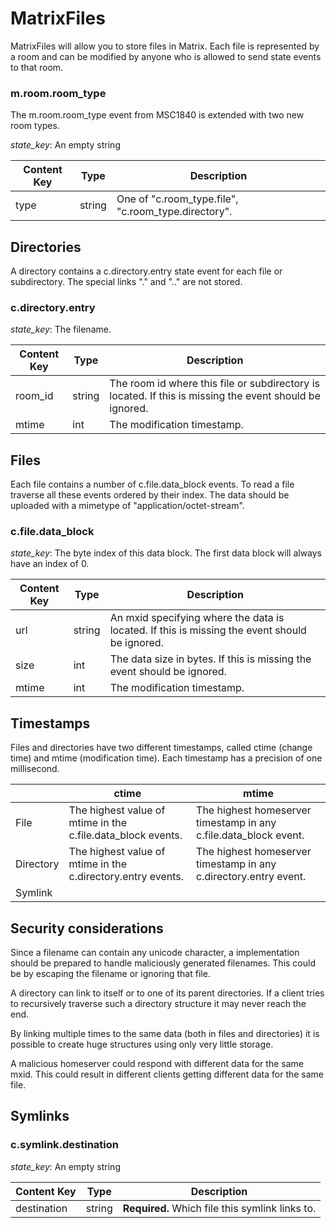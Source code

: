 # MatrixFiles

MatrixFiles will allow you to store files in Matrix. Each file is represented by a room and can be modified by anyone who is allowed to send state events to that room.

### m.room.room_type

The m.room.room_type event from MSC1840 is extended with two new room types.

*state_key*: An empty string

|Content Key|Type|Description|
|-|-|-|
|type|string|One of "c.room_type.file", "c.room_type.directory".|

## Directories

A directory contains a c.directory.entry state event for each file or subdirectory. The special links "." and ".." are not stored.

### c.directory.entry

*state_key*: The filename.

|Content Key|Type|Description|
|-|-|-|
|room_id|string|The room id where this file or subdirectory is located. If this is missing the event should be ignored.|
|mtime|int|The modification timestamp.|

## Files

Each file contains a number of c.file.data_block events. To read a file traverse all these events ordered by their index. The data should be uploaded with a mimetype of "application/octet-stream". 

### c.file.data_block

*state_key*: The byte index of this data block. The first data block will always have an index of 0.

|Content Key|Type|Description|
|-|-|-|
|url|string|An mxid specifying where the data is located. If this is missing the event should be ignored.|
|size|int|The data size in bytes. If this is missing the event should be ignored.|
|mtime|int|The modification timestamp.|

## Timestamps

Files and directories have two different timestamps, called ctime (change time) and mtime (modification time). Each timestamp has a precision of one millisecond.

||ctime|mtime|
|-|-|-|
|File|The highest value of mtime in the c.file.data_block events.|The highest homeserver timestamp in any c.file.data_block event.|
|Directory|The highest value of mtime in the c.directory.entry events.|The highest homeserver timestamp in any c.directory.entry event.|
|Symlink|||


## Security considerations

Since a filename can contain any unicode character, a implementation should be prepared to handle maliciously generated filenames. This could be by escaping the filename or ignoring that file.

A directory can link to itself or to one of its parent directories. If a client tries to recursively traverse such a directory structure it may never reach the end.

By linking multiple times to the same data (both in files and directories) it is possible to create huge structures using only very little storage.

A malicious homeserver could respond with different data for the same mxid. This could result in different clients getting different data for the same file.


## Symlinks

### c.symlink.destination

*state_key*: An empty string

|Content Key|Type|Description|
|-|-|-|
|destination|string|**Required.** Which file this symlink links to.|


